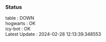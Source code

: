 ### Status


table : DOWN  
hogwarts : OK  
icy-bot : OK  
Latest Update : 2024-02-28 12:13:39.348553
